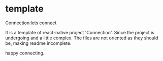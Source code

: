 # template
Connection:lets connect

It is a template of react-native project 'Connection'.
Since the project is undergoing and a little complex. The files are not oriented as they should be, making readme incomplete.

happy connecting..
